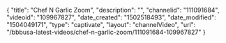 {
    "title": "Chef N Garlic Zoom",
    "description": "",
    "channelid": "111091684",
    "videoid": "109967827",
    "date_created": "1502518493",
    "date_modified": "1504049171",
    "type": "captivate",
    "layout": "channelVideo",
    "url": "\/bbbusa-latest-videos\/chef-n-garlic-zoom\/111091684-109967827"
}